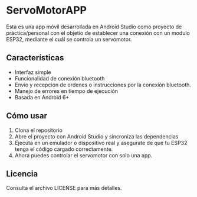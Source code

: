 # ServoMotorAPP

Esta es una app móvil desarrollada en Android Studio como proyecto de práctica/personal con el objetio de establecer una conexión con un modulo
ESP32, mediante el cuál se controla un servomotor.

## Características

- Interfaz simple
- Funcionalidad de conexión bluetooth
- Envio y recepción de ordenes o instrucciones por la conexión bluetooth.
- Manejo de errores en tiempo de ejecución
- Basada en Android 6+

## Cómo usar

1. Clona el repositorio
2. Abre el proyecto con Android Studio y sincroniza las dependencias
3. Ejecuta en un emulador o dispositivo real y asegurate de que tu ESP32 tenga el código cargado correctamente.
4. Ahora puedes controlar el servomotor con solo una app.

## Licencia

Consulta el archivo LICENSE para más detalles.
